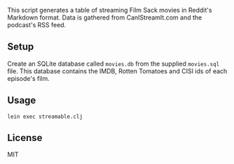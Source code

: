 This script generates a table of streaming Film Sack movies in Reddit's Markdown format. Data is gathered from CanIStreamIt.com and the podcast's RSS feed.

## Setup

Create an SQLite database called `movies.db` from the supplied `movies.sql`
file. This database contains the IMDB, Rotten Tomatoes and CISI ids of each episode's
film.

## Usage

    lein exec streamable.clj

## License

MIT

